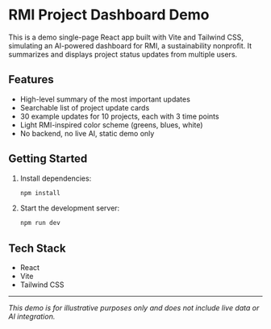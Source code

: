 # RMI Project Dashboard Demo

This is a demo single-page React app built with Vite and Tailwind CSS, simulating an AI-powered dashboard for RMI, a sustainability nonprofit. It summarizes and displays project status updates from multiple users.

## Features
- High-level summary of the most important updates
- Searchable list of project update cards
- 30 example updates for 10 projects, each with 3 time points
- Light RMI-inspired color scheme (greens, blues, white)
- No backend, no live AI, static demo only

## Getting Started

1. Install dependencies:
   ```sh
   npm install
   ```
2. Start the development server:
   ```sh
   npm run dev
   ```

## Tech Stack
- React
- Vite
- Tailwind CSS

---

*This demo is for illustrative purposes only and does not include live data or AI integration.*
